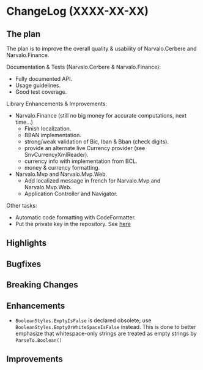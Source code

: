 ChangeLog (XXXX-XX-XX)
======================

## The plan
The plan is to improve the overall quality & usability of Narvalo.Cerbere
and Narvalo.Finance.

Documentation & Tests (Narvalo.Cerbere & Narvalo.Finance):
- Fully documented API.
- Usage guidelines.
- Good test coverage.

Library Enhancements & Improvements:
- Narvalo.Finance (still no big money for accurate computations, next time...)
  * Finish localization.
  * BBAN implementation.
  * strong/weak validation of Bic, Iban & Bban (check digits).
  * provide an alternate live Currency provider (see SnvCurrencyXmlReader).
  * currency info with implementation from BCL.
  * money & currency formatting.
- Narvalo.Mvp and Narvalo.Mvp.Web.
  * Add localized message in french for Narvalo.Mvp and Narvalo.Mvp.Web.
  * Application Controller and Navigator.

Other tasks:
- Automatic code formatting with CodeFormatter.
- Put the private key in the repository.
  See [here](https://msdn.microsoft.com/en-us/library/wd40t7ad(v=vs.110).aspx)

## Highlights

## Bugfixes

## Breaking Changes

## Enhancements
- `BooleanStyles.EmptyIsFalse` is declared obsolete;
  use `BooleanStyles.EmptyOrWhiteSpaceIsFalse` instead. This is done to better
  emphasize that whitespace-only strings are treated as empty strings by
  `ParseTo.Boolean()`

## Improvements
